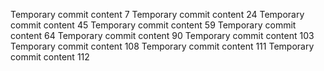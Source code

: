Temporary commit content 7
Temporary commit content 24
Temporary commit content 45
Temporary commit content 59
Temporary commit content 64
Temporary commit content 90
Temporary commit content 103
Temporary commit content 108
Temporary commit content 111
Temporary commit content 112
